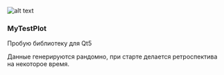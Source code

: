 ![alt text](http://i65.tinypic.com/30u3ame.png)

###  MyTestPlot

Пробую библиотеку для Qt5

Данные генерируются рандомно, при старте делается ретроспектива на некоторое время.




